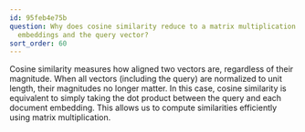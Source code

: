 ```yaml
---
id: 95feb4e75b
question: Why does cosine similarity reduce to a matrix multiplication between the
  embeddings and the query vector?
sort_order: 60
---
```


Cosine similarity measures how aligned two vectors are, regardless of their magnitude. When all vectors (including the query) are normalized to unit length, their magnitudes no longer matter. In this case, cosine similarity is equivalent to simply taking the dot product between the query and each document embedding. This allows us to compute similarities efficiently using matrix multiplication.